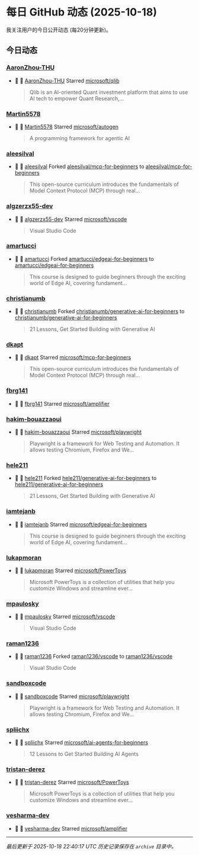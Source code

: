 # 每日 GitHub 动态 (2025-10-18)

我关注用户的今日公开动态 (每20分钟更新)。

## 今日动态

### [AaronZhou-THU](https://github.com/AaronZhou-THU)
- 🌟 👤 [AaronZhou-THU](https://github.com/AaronZhou-THU) Starred [microsoft/qlib](https://github.com/microsoft/qlib)
  > Qlib is an AI-oriented Quant investment platform that aims to use AI tech to empower Quant Research,...

### [Martin5578](https://github.com/Martin5578)
- 🌟 👤 [Martin5578](https://github.com/Martin5578) Starred [microsoft/autogen](https://github.com/microsoft/autogen)
  > A programming framework for agentic AI

### [aleesilval](https://github.com/aleesilval)
- 🍴 👤 [aleesilval](https://github.com/aleesilval) Forked [aleesilval/mcp-for-beginners](https://github.com/aleesilval/mcp-for-beginners) to [aleesilval/mcp-for-beginners](https://github.com/aleesilval/mcp-for-beginners)
  > This open-source curriculum introduces the fundamentals of Model Context Protocol (MCP) through real...

### [algzerzx55-dev](https://github.com/algzerzx55-dev)
- 🌟 👤 [algzerzx55-dev](https://github.com/algzerzx55-dev) Starred [microsoft/vscode](https://github.com/microsoft/vscode)
  > Visual Studio Code

### [amartucci](https://github.com/amartucci)
- 🍴 👤 [amartucci](https://github.com/amartucci) Forked [amartucci/edgeai-for-beginners](https://github.com/amartucci/edgeai-for-beginners) to [amartucci/edgeai-for-beginners](https://github.com/amartucci/edgeai-for-beginners)
  > This course is designed to guide beginners through the exciting world of Edge AI, covering fundament...

### [christianumb](https://github.com/christianumb)
- 🍴 👤 [christianumb](https://github.com/christianumb) Forked [christianumb/generative-ai-for-beginners](https://github.com/christianumb/generative-ai-for-beginners) to [christianumb/generative-ai-for-beginners](https://github.com/christianumb/generative-ai-for-beginners)
  > 21 Lessons, Get Started Building with Generative AI 

### [dkapt](https://github.com/dkapt)
- 🌟 👤 [dkapt](https://github.com/dkapt) Starred [microsoft/mcp-for-beginners](https://github.com/microsoft/mcp-for-beginners)
  > This open-source curriculum introduces the fundamentals of Model Context Protocol (MCP) through real...

### [fbrg141](https://github.com/fbrg141)
- 🌟 👤 [fbrg141](https://github.com/fbrg141) Starred [microsoft/amplifier](https://github.com/microsoft/amplifier)

### [hakim-bouazzaoui](https://github.com/hakim-bouazzaoui)
- 🌟 👤 [hakim-bouazzaoui](https://github.com/hakim-bouazzaoui) Starred [microsoft/playwright](https://github.com/microsoft/playwright)
  > Playwright is a framework for Web Testing and Automation. It allows testing Chromium, Firefox and We...

### [hele211](https://github.com/hele211)
- 🍴 👤 [hele211](https://github.com/hele211) Forked [hele211/generative-ai-for-beginners](https://github.com/hele211/generative-ai-for-beginners) to [hele211/generative-ai-for-beginners](https://github.com/hele211/generative-ai-for-beginners)
  > 21 Lessons, Get Started Building with Generative AI 

### [iamtejanb](https://github.com/iamtejanb)
- 🌟 👤 [iamtejanb](https://github.com/iamtejanb) Starred [microsoft/edgeai-for-beginners](https://github.com/microsoft/edgeai-for-beginners)
  > This course is designed to guide beginners through the exciting world of Edge AI, covering fundament...

### [lukapmoran](https://github.com/lukapmoran)
- 🌟 👤 [lukapmoran](https://github.com/lukapmoran) Starred [microsoft/PowerToys](https://github.com/microsoft/PowerToys)
  > Microsoft PowerToys is a collection of utilities that help you customize Windows and streamline ever...

### [mpaulosky](https://github.com/mpaulosky)
- 🌟 👤 [mpaulosky](https://github.com/mpaulosky) Starred [microsoft/vscode](https://github.com/microsoft/vscode)
  > Visual Studio Code

### [raman1236](https://github.com/raman1236)
- 🍴 👤 [raman1236](https://github.com/raman1236) Forked [raman1236/vscode](https://github.com/raman1236/vscode) to [raman1236/vscode](https://github.com/raman1236/vscode)
  > Visual Studio Code

### [sandboxcode](https://github.com/sandboxcode)
- 🌟 👤 [sandboxcode](https://github.com/sandboxcode) Starred [microsoft/playwright](https://github.com/microsoft/playwright)
  > Playwright is a framework for Web Testing and Automation. It allows testing Chromium, Firefox and We...

### [spliichx](https://github.com/spliichx)
- 🌟 👤 [spliichx](https://github.com/spliichx) Starred [microsoft/ai-agents-for-beginners](https://github.com/microsoft/ai-agents-for-beginners)
  > 12 Lessons to Get Started Building AI Agents

### [tristan-derez](https://github.com/tristan-derez)
- 🌟 👤 [tristan-derez](https://github.com/tristan-derez) Starred [microsoft/PowerToys](https://github.com/microsoft/PowerToys)
  > Microsoft PowerToys is a collection of utilities that help you customize Windows and streamline ever...

### [vesharma-dev](https://github.com/vesharma-dev)
- 🌟 👤 [vesharma-dev](https://github.com/vesharma-dev) Starred [microsoft/amplifier](https://github.com/microsoft/amplifier)


---
*最后更新于 2025-10-18 22:40:17 UTC*
*历史记录保存在 `archive` 目录中。*
